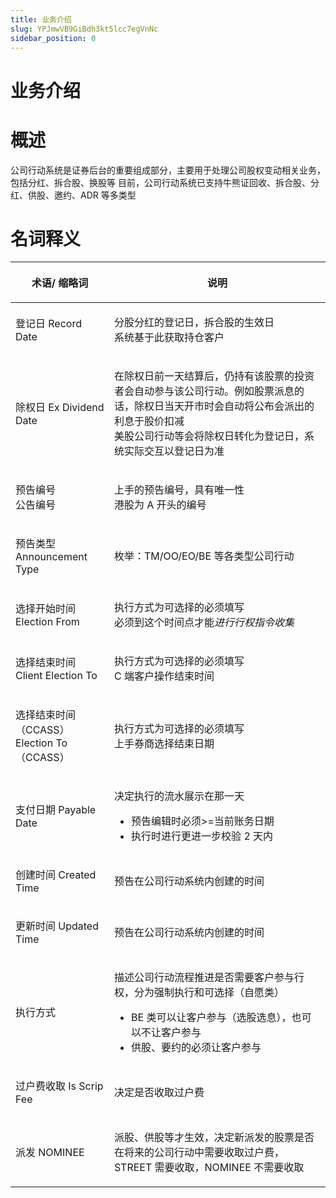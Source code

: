 ```yaml
---
title: 业务介绍
slug: YPJmwVB9GiBdh3kt5lcc7egVnNc
sidebar_position: 0
---
```



# 业务介绍

# 概述

公司行动系统是证券后台的重要组成部分，主要用于处理公司股权变动相关业务，包括分红、拆合股、换股等
目前，公司行动系统已支持牛熊证回收、拆合股、分红、供股、邀约、ADR 等多类型

# 名词释义

<table header_column="1" header_row="1">
<colgroup>
<col width="203"/>
<col width="719"/>
</colgroup>
<thead>
<tr><th><p><b>术语/ 缩略词</b></p></th><th><p><b>说明</b></p></th></tr>
</thead>
<tbody>
<tr><td><p>登记日 Record Date</p></td><td><p>分股分红的登记日，拆合股的生效日<br/>系统基于此获取持仓客户</p></td></tr>
<tr><td><p>除权日 Ex Dividend Date</p></td><td><p>在除权日前一天结算后，仍持有该股票的投资者会自动参与该公司行动。例如股票派息的话，除权日当天开市时会自动将公布会派出的利息于股价扣减<br/>美股公司行动等会将除权日转化为登记日，系统实际交互以登记日为准</p></td></tr>
<tr><td><p>预告编号<br/>公告编号</p></td><td><p>上手的预告编号，具有唯一性<br/>港股为 A 开头的编号</p></td></tr>
<tr><td><p>预告类型 Announcement Type</p></td><td><p>枚举：TM/OO/EO/BE 等各类型公司行动</p></td></tr>
<tr><td><p>选择开始时间 Election From</p></td><td><p>执行方式为可选择的必须填写<br/>必须到这个时间点才能<em>进行行权指令收集</em></p></td></tr>
<tr><td><p>选择结束时间 Client Election To</p></td><td><p>执行方式为可选择的必须填写<br/>C 端客户操作结束时间</p></td></tr>
<tr><td><p>选择结束时间（CCASS）Election To（CCASS）</p></td><td><p>执行方式为可选择的必须填写<br/>上手券商选择结束日期</p></td></tr>
<tr><td><p>支付日期 Payable Date</p></td><td><p>决定执行的流水展示在那一天</p>
<ul>
<li>预告编辑时必须&gt;=当前账务日期</li>
<li>执行时进行更进一步校验 2 天内</li>
</ul></td></tr>
<tr><td><p>创建时间 Created Time</p></td><td><p>预告在公司行动系统内创建的时间</p></td></tr>
<tr><td><p>更新时间 Updated Time</p></td><td><p>预告在公司行动系统内创建的时间</p></td></tr>
<tr><td><p>执行方式</p></td><td><p>描述公司行动流程推进是否需要客户参与行权，分为强制执行和可选择（自愿类）</p>
<ul>
<li>BE 类可以让客户参与（选股选息），也可以不让客户参与</li>
<li>供股、要约的必须让客户参与</li>
</ul></td></tr>
<tr><td><p>过户费收取 Is Scrip Fee</p></td><td><p>决定是否收取过户费</p></td></tr>
<tr><td><p>派发 NOMINEE</p></td><td><p>派股、供股等才生效，决定新派发的股票是否在将来的公司行动中需要收取过户费，STREET 需要收取，NOMINEE 不需要收取</p></td></tr>
</tbody>
</table>

